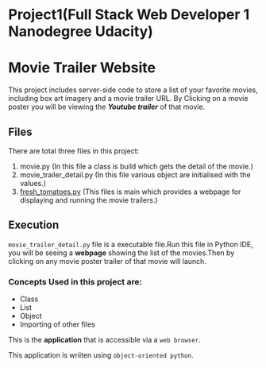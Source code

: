 # Project1(Full Stack Web Developer 1 Nanodegree Udacity)
# Movie Trailer Website

This project includes server-side code to store a list of your favorite movies, including box art imagery and a movie trailer URL. By Clicking on a movie poster you will be viewing the _**Youtube trailer**_ of that movie.

## Files

There are total three files in this project:
1. movie.py (In this file a class is build which gets the detail of the movie.)
2. movie_trailer_detail.py (In this file various object are initialised with the values.)
3. [fresh_tomatoes.py]("https://s3.amazonaws.com/udacity-hosted-downloads/ud036/fresh_tomatoes.py") (This files is main which provides a webpage for displaying and running the movie trailers.)


## Execution

`movie_trailer_detail.py` file is a executable file.Run this file in Python IDE, you will be seeing a **webpage** showing the list of the movies.Then by clicking on any movie poster trailer of that movie will launch.

### Concepts Used in this project are:
* Class
* List
* Object
* Importing of other files

This is the **application** that is accessible via a `web browser`.

This application is wriiten using `object-oriented python`.
